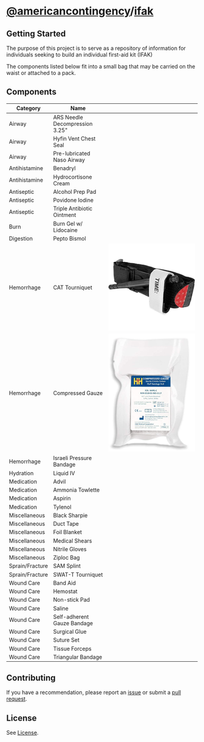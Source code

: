 # [@americancontingency](https://github.com/americancontingency)/[ifak](https://github.com/americancontingency/ifak)

## Getting Started

The purpose of this project is to serve as a repository of information for individuals seeking to build an individual first-aid kit (IFAK)

The components listed below fit into a small bag that may be carried on the waist or attached to a pack.

## Components

| Category | Name | |
| --- | --- | --- |
| Airway | ARS Needle Decompression 3.25" | |
| Airway | Hyfin Vent Chest Seal | |
| Airway | Pre-lubricated Naso Airway | |
| Antihistamine | Benadryl | |
| Antihistamine | Hydrocortisone Cream | |
| Antiseptic | Alcohol Prep Pad | |
| Antiseptic | Povidone Iodine | |
| Antiseptic | Triple Antibiotic Ointment | |
| Burn | Burn Gel w/ Lidocaine | |
| Digestion | Pepto Bismol | |
| Hemorrhage | CAT Tourniquet | ![CAT Tourniquet](images/cat-tourniquet.jpg) |
| Hemorrhage | Compressed Gauze | ![Compressed Gauze](images/compressed-gauze.png) |
| Hemorrhage | Israeli Pressure Bandage | |
| Hydration | Liquid IV | |
| Medication | Advil | |
| Medication | Ammonia Towlette | |
| Medication | Aspirin | |
| Medication | Tylenol | |
| Miscellaneous | Black Sharpie | |
| Miscellaneous | Duct Tape | |
| Miscellaneous | Foil Blanket | |
| Miscellaneous | Medical Shears | |
| Miscellaneous | Nitrile Gloves | |
| Miscellaneous | Ziploc Bag | |
| Sprain/Fracture | SAM Splint | |
| Sprain/Fracture | SWAT-T Tourniquet | |
| Wound Care | Band Aid | | 
| Wound Care | Hemostat | |
| Wound Care | Non-stick Pad | |
| Wound Care | Saline | |
| Wound Care | Self-adherent Gauze Bandage | |
| Wound Care | Surgical Glue | |
| Wound Care | Suture Set | |
| Wound Care | Tissue Forceps | |
| Wound Care | Triangular Bandage | |

## Contributing

If you have a recommendation, please report an [issue](https://docs.github.com/en/github/managing-your-work-on-github/creating-an-issue) or submit a [pull request](https://docs.github.com/en/github/collaborating-with-issues-and-pull-requests/creating-a-pull-request).

## License 

See [License](/LICENSE).
